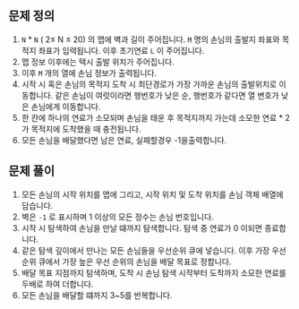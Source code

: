 ## 문제 정의

1. `N` * `N` ( 2≤ N ≤ 20) 의 맵에 벽과 길이 주어집니다. `M` 명의 손님의 출발지 좌표와 목적지 좌표가 입력됩니다. 이후 초기연료 `L` 이 주어집니다.
2. 맵 정보 이후에는 택시 출발 위치가 주어집니다.
3. 이후 `M` 개의 열에 손님 정보가 출력됩니다.
4. 시작 시 혹은 손님의 목적지 도착 시 최단경로가 가장 가까운 손님의 출발위치로 이동합니다. 같은 손님이 여럿이라면 행번호가 낮은 순, 행번호가 같다면 열 변호가 낮은 손님에게 이동합니다.
5. 한 칸에 하나의 연료가 소모되며 손님을 태운 후 목적지까지 가는데 소모한 연료 * 2가 목적지에 도착했을 때 충전됩니다.
6. 모든 손님을 배달했다면 남은 연료, 실패할경우 -1을출력합니다.

## 문제 풀이

1. 모든 손님의 시작 위치를 맵에 그리고, 시작 위치 및 도착 위치를 손님 객체 배열에 담습니다.
2. 벽은 `-1` 로 표시하며 1 이상의 모든 정수는 손님 번호입니다.
3. 시작 시 탐색하여 손님을 만날 떄까지 탐색합니다. 탐색 중 연료가 0 이되면 종료합니다.
4. 같은 탐색 깊이에서 만나는 모든 손님들을 우선순위 큐에 넣습니다. 이후 가장 우선순위 큐에서 가장 높은 우선 순위의 손님을 배달 목표로 정합니다.
5. 배달 목표 지점까지 탐색하며, 도착 시 손님 탐색 시작부터 도착까지 소모한 연료를 두배로 하여 더합니다.
6. 모든 손님을 배달할 떄까지 3~5를 반복합니다.